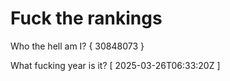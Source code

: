 # Fuck the rankings

Who the hell am I?
{ 30848073 }

What fucking year is it?
[ 2025-03-26T06:33:20Z ]
